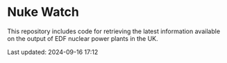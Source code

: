 # Nuke Watch

This repository includes code for retrieving the latest information available on the output of EDF nuclear power plants in the UK.

Last updated: 2024-09-16 17:12
